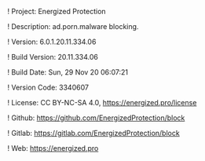 ! Project: Energized Protection

! Description: ad.porn.malware blocking.

! Version: 6.0.1.20.11.334.06

! Build Version: 20.11.334.06

! Build Date: Sun, 29 Nov 20 06:07:21

! Version Code: 3340607

! License: CC BY-NC-SA 4.0, https://energized.pro/license

! Github: https://github.com/EnergizedProtection/block

! Gitlab: https://gitlab.com/EnergizedProtection/block


! Web: https://energized.pro
